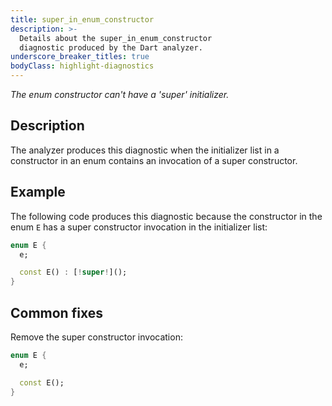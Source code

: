```yaml
---
title: super_in_enum_constructor
description: >-
  Details about the super_in_enum_constructor
  diagnostic produced by the Dart analyzer.
underscore_breaker_titles: true
bodyClass: highlight-diagnostics
---
```


_The enum constructor can't have a 'super' initializer._

## Description

The analyzer produces this diagnostic when the initializer list in a
constructor in an enum contains an invocation of a super constructor.

## Example

The following code produces this diagnostic because the constructor in
the enum `E` has a super constructor invocation in the initializer list:

```dart
enum E {
  e;

  const E() : [!super!]();
}
```

## Common fixes

Remove the super constructor invocation:

```dart
enum E {
  e;

  const E();
}
```
